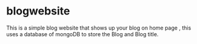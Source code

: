 # blogwebsite
This is a simple blog website
that shows up your blog on home page , this uses a database of mongoDB to store the Blog and Blog title.
